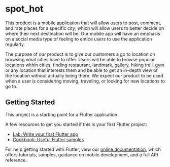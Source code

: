# spot_hot


This product is a mobile application that will allow users to post, comment, and rate places for a specific city, which will allow users to better decide on where their next destination will be. Our mobile app will have an emphasis on a social media type of feeling to entice users to use the application regularly.

The purpose of our product is to give our customers a go to location on browsing what cities have to offer. Users will be able to browse popular locations within cities, finding restaurant, landmark, gallery, hiking trail, gym or any location that interests them and be able to get an in-depth view of the location without actually being there. We expect our product to be
used when a user is considering moving, traveling, or looking for new locations to go to.

## Getting Started

This project is a starting point for a Flutter application.

A few resources to get you started if this is your first Flutter project:

- [Lab: Write your first Flutter app](https://flutter.dev/docs/get-started/codelab)
- [Cookbook: Useful Flutter samples](https://flutter.dev/docs/cookbook)

For help getting started with Flutter, view our
[online documentation](https://flutter.dev/docs), which offers tutorials,
samples, guidance on mobile development, and a full API reference.
